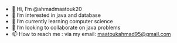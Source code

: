 - 👋 Hi, I’m @ahmadmaatouk20
- 👀 I’m interested in java and database 
- 🌱 I’m currently learning computer science
- 💞️ I’m looking to collaborate on java problems 
- 📫 How to reach me : via my email: maatoukahmad95@gmail.com

<!---
ahmadmaatouk20/ahmadmaatouk20 is a ✨ special ✨ repository because its `README.md` (this file) appears on your GitHub profile.
You can click the Preview link to take a look at your changes.
--->

